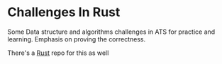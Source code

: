 Challenges In Rust
==================

Some Data structure and algorithms challenges in ATS for practice and learning.
Emphasis on proving the correctness.

There's a [Rust](/rby/challenges-in-rust) repo for this as well
